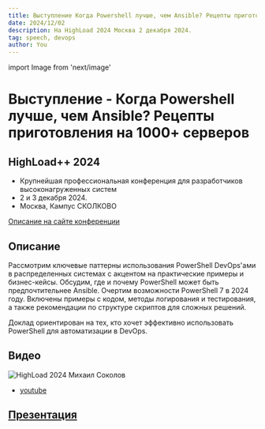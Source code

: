 ```yaml
---
title: Выступление Когда Powershell лучше, чем Ansible? Рецепты приготовления на 1000+ серверов
date: 2024/12/02
description: На HighLoad 2024 Москва 2 декабря 2024.
tag: speech, devops 
author: You
---
```


import Image from 'next/image'

# Выступление - Когда Powershell лучше, чем Ansible? Рецепты приготовления на 1000+ серверов

## HighLoad++ 2024

- Крупнейшая профессиональная конференция для разработчиков высоконагруженных систем  
- 2 и 3 декабря 2024.
- Москва, Кампус СКОЛКОВО

[Описание на сайте конференции](https://highload.ru/moscow/2024/abstracts/12407)

## Описание

Рассмотрим ключевые паттерны использования PowerShell DevOps'ами в распределенных системах с акцентом на практические примеры и бизнес-кейсы. Обсудим, где и почему PowerShell может быть предпочтительнее Ansible. Очертим возможности PowerShell 7 в 2024 году. Включены примеры с кодом, методы логирования и тестирования, а также рекомендации по структуре скриптов для сложных решений.

Доклад ориентирован на тех, кто хочет эффективно использовать PowerShell для автоматизации в DevOps.

## Видео

<Image
  src="/images/highload-2024-sokolov-michael.png"
  alt="HighLoad 2024 Михаил Соколов"
  width={1572}
  height={876}
  priority
  className="next-image"
/>

- [youtube](https://www.youtube.com/watch?v=iVRXxu5bmXE)

## [Презентация](https://disk.yandex.ru/i/niRY__asv8EOVg)
